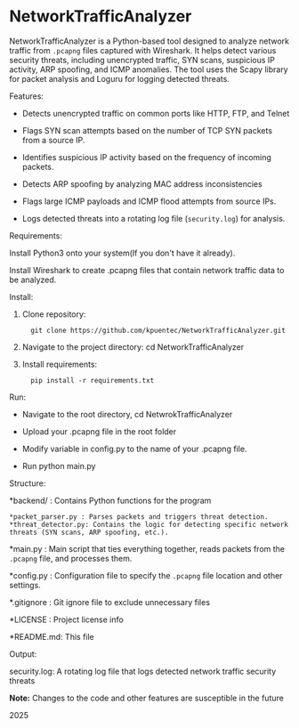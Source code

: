 # NetworkTrafficAnalyzer

NetworkTrafficAnalyzer is a Python-based tool designed to analyze network traffic from `.pcapng` files captured with Wireshark. It helps detect various security threats, including unencrypted traffic, SYN scans, suspicious IP activity, ARP spoofing, and ICMP anomalies. The tool uses the Scapy library for packet analysis and Loguru for logging detected threats.

Features:

* Detects unencrypted traffic on common ports like HTTP, FTP, and Telnet

* Flags SYN scan attempts based on the number of TCP SYN packets from a source IP.

* Identifies suspicious IP activity based on the frequency of incoming packets.

* Detects ARP spoofing by analyzing MAC address inconsistencies

* Flags large ICMP payloads and ICMP flood attempts from source IPs.

* Logs detected threats into a rotating log file (`security.log`) for analysis.

Requirements:

Install Python3 onto your system(If you don't have it already).

Install Wireshark to create .pcapng files that contain network traffic data to be analyzed.

Install:

1. Clone repository:

         git clone https://github.com/kpuentec/NetworkTrafficAnalyzer.git

4. Navigate to the project directory: cd NetworkTrafficAnalyzer

5. Install requirements:

         pip install -r requirements.txt

Run:

* Navigate to the root directory, cd NetwrokTrafficAnalyzer
  
* Upload your .pcapng file in the root folder
  
* Modify variable in config.py to the name of your .pcapng file.
  
* Run python main.py

Structure:

*backend/ : Contains Python functions for the program

    *packet_parser.py : Parses packets and triggers threat detection.
    *threat_detector.py: Contains the logic for detecting specific network threats (SYN scans, ARP spoofing, etc.).

*main.py : Main script that ties everything together, reads packets from the `.pcapng` file, and processes them.

*config.py : Configuration file to specify the `.pcapng` file location and other settings.

*.gitignore : Git ignore file to exclude unnecessary files

*LICENSE : Project license info

*README.md: This file

Output:

security.log: A rotating log file that logs detected network traffic security threats

**Note:** Changes to the code and other features are susceptible in the future

2025
